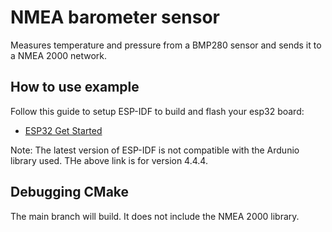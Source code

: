 # NMEA barometer sensor

Measures temperature and pressure from a BMP280 sensor and sends it to a NMEA 2000 network.

## How to use example

Follow this guide to setup ESP-IDF to build and flash your esp32 board:

- [ESP32 Get Started](https://docs.espressif.com/projects/esp-idf/en/v4.4.4/esp32/get-started/index.html#get-started-get-esp-idf)
  
Note: The latest version of ESP-IDF is not compatible with the Ardunio library used. THe above link is for version 4.4.4. 

## Debugging CMake

The main branch will build. It does not include the NMEA 2000 library. 


